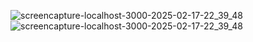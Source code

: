 ![screencapture-localhost-3000-2025-02-17-22_39_48](https://github.com/user-attachments/assets/4ec6cd9a-050c-43ac-9e0c-cfef2b7a22cd)
![screencapture-localhost-3000-2025-02-17-22_39_48](https://github.com/user-attachments/assets/c113bf5e-b56b-4668-b6c1-c1026061ec26)
